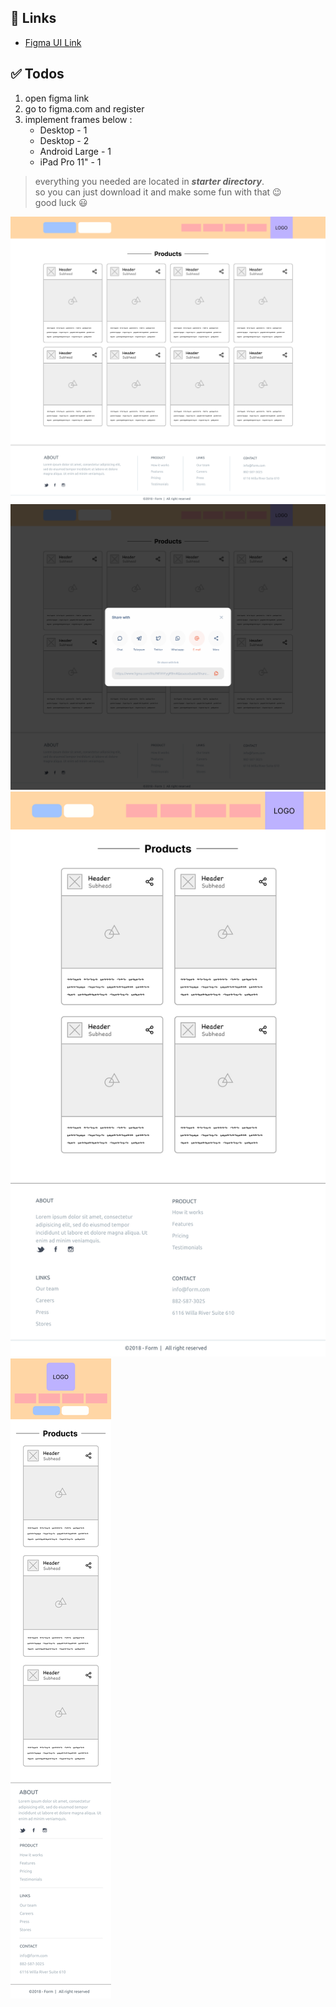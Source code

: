 ## 🔗 Links

- [Figma UI Link](https://www.figma.com/file/biWLIt5vY865PMYvpsh5Ha/css-challenge-responsive?type=design&mode=design&t=oTnUmREGrSHqjjdI-1)

## ✅ Todos

1. open figma link
2. go to figma.com and register
3. implement frames below :
   - Desktop - 1
   - Desktop - 2
   - Android Large - 1
   - iPad Pro 11" - 1

> everything you needed are located in **_starter directory_**.  
> so you can just download it and make some fun with that 😉  
> good luck 😃

![](starter/ui-desktop.png)
![](starter/ui-modal.png)
![](starter/ui-tablet.png)
![](starter/ui-mobile.png)
